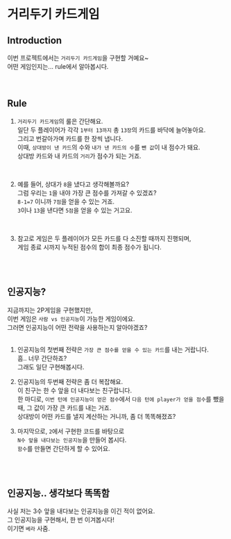 # 거리두기 카드게임

## Introduction
이번 프로젝트에서는 `거리두기 카드게임`을 구현할 거예요~  
어떤 게임인지는... rule에서 알아봅시다.  
<br>
<br>

## Rule
1. `거리두기 카드게임`의 룰은 간단해요.  
일단 두 플레이어가 각각 `1부터 13까지` 총 `13장`의 카드를 바닥에 늘어놓아요.  
그리고 번갈아가며 카드를 한 장씩 냅니다.  
이때, `상대방이 낸 카드`의 수와 `내가 낸 카드의 수`를 `뺀 값`이 내 점수가 돼요.  
상대방 카드와 내 카드의 `거리`가 점수가 되는 거죠.  
<br>

2. 예를 들어, 상대가 `8`을 냈다고 생각해볼까요?  
그럼 우리는 `1`을 내야 가장 큰 점수를 가져갈 수 있겠죠?  
`8-1=7` 이니까 `7점`을 얻을 수 있는 거죠.  
`3`이나 `13`을 낸다면 `5점`을 얻을 수 있는 거고요.  
<br>

3. 참고로 게임은 두 플레이어가 모든 카드를 다 소진할 때까지 진행되며,  
게임 종료 시까지 누적된 점수의 합이 최종 점수가 됩니다.  
<br>
<br>


## 인공지능?
지금까지는 2P게임을 구현했지만,  
이번 게임은 `사람 vs 인공지능`이 가능한 게임이에요.  
그러면 인공지능이 어떤 전략을 사용하는지 알아야겠죠?  
<br>

1. 인공지능의 첫번째 전략은 `가장 큰 점수를 얻을 수 있는 카드`를 내는 거랍니다.  
흠.. 너무 간단하죠?  
그래도 일단 구현해봅시다.  

2. 인공지능의 두번째 전략은 좀 더 복잡해요.  
이 친구는 한 수 앞을 더 내다보는 친구랍니다.  
한 마디로, `이번 턴에 인공지능이 얻은 점수`에서 `다음 턴에 player가 얻을 점수`를 뺐을 때, 그 값이 가장 큰 카드를 내는 거죠.  
상대방이 어떤 카드를 낼지 계산하는 거니까, 좀 더 똑똑해졌죠?  

3. 마지막으로, `2`에서 구현한 코드를 바탕으로  
`N수 앞을 내다보는 인공지능`을 만들어 봅시다.  
`함수`를 만들면 간단하게 할 수 있어요.  
<br>
<br>

## 인공지능.. 생각보다 똑똑함
사실 저는 3수 앞을 내다보는 인공지능을 이긴 적이 없어요.  
그 인공지능을 구현해서, 한 번 이겨봅시다!  
이기면 `베라` 사줌.  

